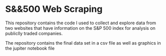 # S&&500 Web Scraping

This repository contains the code I used to collect and explore data from two websites that have information on the S&P 500 index for analysis on publiclly traded companies.

The repository contains the final data set in a csv file as well as graphics in the jupiter notebook file
